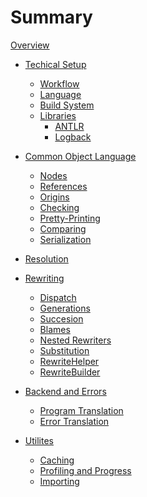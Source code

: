# Summary

[Overview](./overview.md)

- [Techical Setup](./setup.md)
	- [Workflow](./setup-workflow.md)
	- [Language](./setup-language.md)
	- [Build System](./setup-build-system.md)
	- [Libraries]()
		- [ANTLR]()
		- [Logback]()

- [Common Object Language]()
	- [Nodes]()
	- [References]()
	- [Origins]()
	- [Checking]()
	- [Pretty-Printing]()
	- [Comparing]()
	- [Serialization]()

- [Resolution]()

- [Rewriting]()
	- [Dispatch]()
	- [Generations]()
	- [Succesion]()
	- [Blames]()
	- [Nested Rewriters]()
	- [Substitution]()
	- [RewriteHelper]()
	- [RewriteBuilder]()

- [Backend and Errors]()
	- [Program Translation]()
	- [Error Translation]()

- [Utilites]()
	- [Caching]()
	- [Profiling and Progress]()
	- [Importing]()